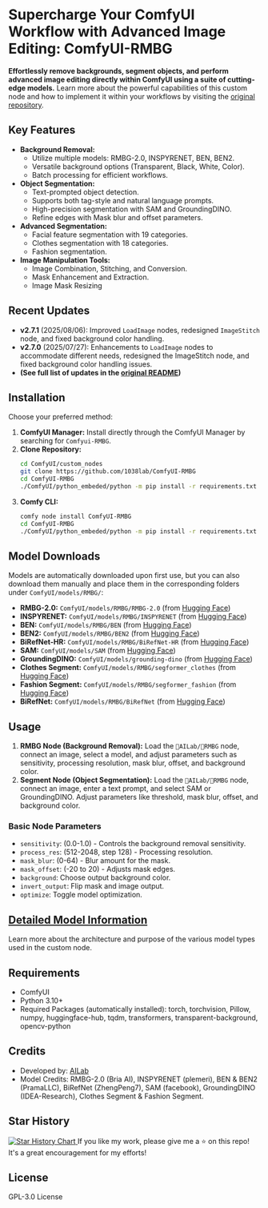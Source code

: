 # Supercharge Your ComfyUI Workflow with Advanced Image Editing: ComfyUI-RMBG

**Effortlessly remove backgrounds, segment objects, and perform advanced image editing directly within ComfyUI using a suite of cutting-edge models.** Learn more about the powerful capabilities of this custom node and how to implement it within your workflows by visiting the [original repository](https://github.com/1038lab/ComfyUI-RMBG).

## Key Features

*   **Background Removal:**
    *   Utilize multiple models: RMBG-2.0, INSPYRENET, BEN, BEN2.
    *   Versatile background options (Transparent, Black, White, Color).
    *   Batch processing for efficient workflows.
*   **Object Segmentation:**
    *   Text-prompted object detection.
    *   Supports both tag-style and natural language prompts.
    *   High-precision segmentation with SAM and GroundingDINO.
    *   Refine edges with Mask blur and offset parameters.
*   **Advanced Segmentation:**
    *   Facial feature segmentation with 19 categories.
    *   Clothes segmentation with 18 categories.
    *   Fashion segmentation.
*   **Image Manipulation Tools:**
    *   Image Combination, Stitching, and Conversion.
    *   Mask Enhancement and Extraction.
    *   Image Mask Resizing

## Recent Updates

*   **v2.7.1** (2025/08/06): Improved `LoadImage` nodes, redesigned `ImageStitch` node, and fixed background color handling.
*   **v2.7.0** (2025/07/27): Enhancements to `LoadImage` nodes to accommodate different needs, redesigned the ImageStitch node, and fixed background color handling issues.
*   **(See full list of updates in the [original README](https://github.com/1038lab/ComfyUI-RMBG))**

## Installation

Choose your preferred method:

1.  **ComfyUI Manager:** Install directly through the ComfyUI Manager by searching for `Comfyui-RMBG`.
2.  **Clone Repository:**
    ```bash
    cd ComfyUI/custom_nodes
    git clone https://github.com/1038lab/ComfyUI-RMBG
    cd ComfyUI-RMBG
    ./ComfyUI/python_embeded/python -m pip install -r requirements.txt
    ```
3.  **Comfy CLI:**
    ```bash
    comfy node install ComfyUI-RMBG
    cd ComfyUI-RMBG
    ./ComfyUI/python_embeded/python -m pip install -r requirements.txt
    ```

## Model Downloads

Models are automatically downloaded upon first use, but you can also download them manually and place them in the corresponding folders under `ComfyUI/models/RMBG/`:

*   **RMBG-2.0:**  `ComfyUI/models/RMBG/RMBG-2.0` (from [Hugging Face](https://huggingface.co/1038lab/RMBG-2.0))
*   **INSPYRENET:**  `ComfyUI/models/RMBG/INSPYRENET` (from [Hugging Face](https://huggingface.co/1038lab/inspyrenet))
*   **BEN:** `ComfyUI/models/RMBG/BEN` (from [Hugging Face](https://huggingface.co/1038lab/BEN))
*   **BEN2:**  `ComfyUI/models/RMBG/BEN2` (from [Hugging Face](https://huggingface.co/1038lab/BEN2))
*   **BiRefNet-HR:**  `ComfyUI/models/RMBG/BiRefNet-HR` (from [Hugging Face](https://huggingface.co/1038lab/BiRefNet_HR))
*   **SAM:**  `ComfyUI/models/SAM` (from [Hugging Face](https://huggingface.co/1038lab/sam))
*   **GroundingDINO:** `ComfyUI/models/grounding-dino` (from [Hugging Face](https://huggingface.co/1038lab/GroundingDINO))
*   **Clothes Segment:**  `ComfyUI/models/RMBG/segformer_clothes` (from [Hugging Face](https://huggingface.co/1038lab/segformer_clothes))
*   **Fashion Segment:**  `ComfyUI/models/RMBG/segformer_fashion` (from [Hugging Face](https://huggingface.co/1038lab/segformer_fashion))
*   **BiRefNet:**  `ComfyUI/models/RMBG/BiRefNet` (from [Hugging Face](https://huggingface.co/1038lab/BiRefNet))

## Usage

1.  **RMBG Node (Background Removal):** Load the `🧪AILab/🧽RMBG` node, connect an image, select a model, and adjust parameters such as sensitivity, processing resolution, mask blur, offset, and background color.
2.  **Segment Node (Object Segmentation):** Load the `🧪AILab/🧽RMBG` node, connect an image, enter a text prompt, and select SAM or GroundingDINO. Adjust parameters like threshold, mask blur, offset, and background color.

### Basic Node Parameters

*   `sensitivity`: (0.0-1.0) - Controls the background removal sensitivity.
*   `process_res`: (512-2048, step 128) - Processing resolution.
*   `mask_blur`: (0-64) - Blur amount for the mask.
*   `mask_offset`: (-20 to 20) - Adjusts mask edges.
*   `background`:  Choose output background color.
*   `invert_output`: Flip mask and image output.
*   `optimize`: Toggle model optimization.

## [Detailed Model Information](https://github.com/1038lab/ComfyUI-RMBG#about-models)

Learn more about the architecture and purpose of the various model types used in the custom node.

## Requirements

*   ComfyUI
*   Python 3.10+
*   Required Packages (automatically installed): torch, torchvision, Pillow, numpy, huggingface-hub, tqdm, transformers, transparent-background, opencv-python

## Credits

*   Developed by: [AILab](https://github.com/1038lab)
*   Model Credits: RMBG-2.0 (Bria AI), INSPYRENET (plemeri), BEN & BEN2 (PramaLLC), BiRefNet (ZhengPeng7), SAM (facebook), GroundingDINO (IDEA-Research), Clothes Segment & Fashion Segment.

## Star History

<!-- Add your star history chart here -->
<a href="https://www.star-history.com/#1038lab/comfyui-rmbg&Date">
 <picture>
   <source media="(prefers-color-scheme: dark)" srcset="https://api.star-history.com/svg?repos=1038lab/comfyui-rmbg&type=Date&theme=dark" />
   <source media="(prefers-color-scheme: light)" srcset="https://api.star-history.com/svg?repos=1038lab/comfyui-rmbg&type=Date" />
   <img alt="Star History Chart" src="https://api.star-history.com/svg?repos=1038lab/comfyui-rmbg&type=Date" />
 </picture>
</a>
If you like my work, please give me a ⭐ on this repo! It's a great encouragement for my efforts!

## License

GPL-3.0 License